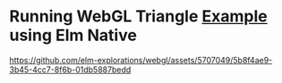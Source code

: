# Running WebGL Triangle [Example](https://github.com/elm-explorations/webgl/blob/main/examples/Triangle.elm) using Elm Native

https://github.com/elm-explorations/webgl/assets/5707049/5b8f4ae9-3b45-4cc7-8f6b-01db5887bedd
